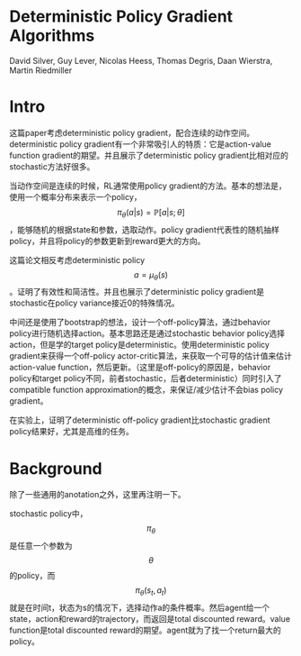 # Deterministic Policy Gradient Algorithms

David Silver, Guy Lever, Nicolas Heess, Thomas Degris, Daan Wierstra, Martin Riedmiller

# Intro

这篇paper考虑deterministic policy gradient，配合连续的动作空间。deterministic policy gradient有一个非常吸引人的特质：它是action-value function gradient的期望。并且展示了deterministic policy gradient比相对应的stochastic方法好很多。

当动作空间是连续的时候，RL通常使用policy gradient的方法。基本的想法是，使用一个概率分布来表示一个policy，$$\pi_\theta(a|s) = \mathbb{P}[a|s;\theta]$$，能够随机的根据state和参数，选取动作。policy gradient代表性的随机抽样policy，并且将policy的参数更新到reward更大的方向。

这篇论文相反考虑deterministic policy $$a=\mu_\theta(s)$$。证明了有效性和简洁性。并且也展示了deterministic policy gradient是stochastic在policy variance接近0的特殊情况。

中间还是使用了bootstrap的想法，设计一个off-policy算法，通过behavior policy进行随机选择action。基本思路还是通过stochastic behavior policy选择action，但是学的target policy是deterministic。使用deterministic policy gradient来获得一个off-policy actor-critic算法，来获取一个可导的估计值来估计action-value function，然后更新。（这里是off-policy的原因是，behavior policy和target policy不同，前者stochastic，后者deterministic）同时引入了compatible function approximation的概念，来保证/减少估计不会bias policy gradient。

在实验上，证明了deterministic off-policy gradient比stochastic gradient policy结果好，尤其是高维的任务。

# Background

除了一些通用的anotation之外，这里再注明一下。

stochastic policy中，$$\pi_\theta$$是任意一个参数为$$\theta$$的policy，而$$\pi_\theta(s_t,a_t)$$就是在时间t，状态为s的情况下，选择动作a的条件概率。然后agent给一个state，action和reward的trajectory，而返回是total discounted reward。value function是total discounted reward的期望。agent就为了找一个return最大的policy。

